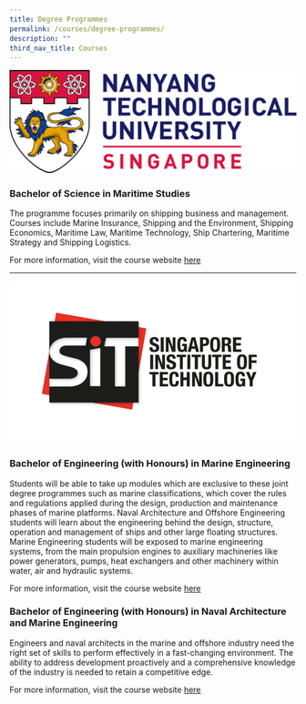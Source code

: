 ```yaml
---
title: Degree Programmes
permalink: /courses/degree-programmes/
description: ""
third_nav_title: Courses
---
```

![](/images/ntu_logo.png)
### Bachelor of Science in Maritime Studies
The programme focuses primarily on shipping business and management. Courses include Marine Insurance, Shipping and the Environment, Shipping Economics, Maritime Law, Maritime Technology, Ship Chartering, Maritime Strategy and Shipping Logistics.


For more information, visit the course website [here](https://www.ntu.edu.sg/education/undergraduate-programme/bachelor-of-science-in-maritime-studies)

<hr>

![](/images/sit-primary-logo-e1469679022131.png)
### Bachelor of Engineering (with Honours) in Marine Engineering

Students will be able to take up modules which are exclusive to these joint degree programmes such as marine classifications, which cover the rules and regulations applied during the design, production and maintenance phases of marine platforms. Naval Architecture and Offshore Engineering students will learn about the engineering behind the design, structure, operation and management of ships and other large floating structures. Marine Engineering students will be exposed to marine engineering systems, from the main propulsion engines to auxiliary machineries like power generators, pumps, heat exchangers and other machinery within water, air and hydraulic systems.

For more information, visit the course website [here](https://www.singaporetech.edu.sg/undergraduate-programmes/marine-engineering-teachout)

### Bachelor of Engineering (with Honours) in Naval Architecture and Marine Engineering

Engineers and naval architects in the marine and offshore industry need the right set of skills to perform effectively in a fast-changing environment. The ability to address development proactively and a comprehensive knowledge of the industry is needed to retain a competitive edge.

For more information, visit the course website [here](https://www.singaporetech.edu.sg/undergraduate-programmes/naval-architecture-and-marine-engineering)
